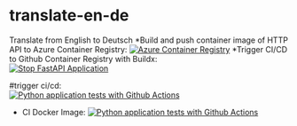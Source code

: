 # translate-en-de
Translate from English to Deutsch
*Build and push container image of HTTP API to Azure Container Registry: [![Azure Container Registry](https://github.com/RamziRebai/CI-CD_with_fastapi_HF_Translator/actions/workflows/acr.yml/badge.svg)](https://github.com/RamziRebai/CI-CD_with_fastapi_HF_Translator/actions/workflows/acr.yml)
*Trigger CI/CD to Github Container Registry with Buildx:  
[![Stop FastAPI Application](https://github.com/RamziRebai/CI-CD_with_fastapi_HF_Translator/actions/workflows/buildx.yaml/badge.svg)](https://github.com/RamziRebai/CI-CD_with_fastapi_HF_Translator/actions/workflows/buildx.yaml)

#trigger ci/cd:  
[![Python application tests with Github Actions](https://github.com/RamziRebai/CI-CD_with_fastapi_HF_Translator/actions/workflows/start-app.yml/badge.svg)](https://github.com/RamziRebai/CI-CD_with_fastapi_HF_Translator/actions/workflows/start-app.yml)

 * CI Docker Image:
[![Python application tests with Github Actions](https://github.com/RamziRebai/CI-CD_with_fastapi_HF_Translator/actions/workflows/start-app.yml/badge.svg)](https://github.com/RamziRebai/CI-CD_with_fastapi_HF_Translator/actions/workflows/start-app.yml)

   
